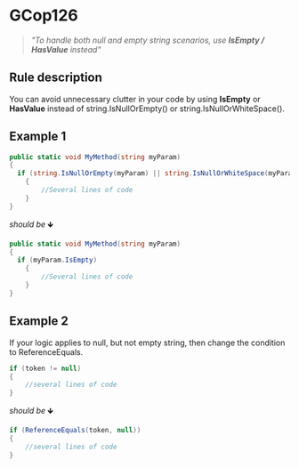﻿# GCop126

> *"To handle both null and empty string scenarios, use **IsEmpty / HasValue** instead"*


## Rule description
You can avoid unnecessary clutter in your code by using **IsEmpty** or **HasValue** instead of string.IsNullOrEmpty() or string.IsNullOrWhiteSpace().

## Example 1
```csharp
public static void MyMethod(string myParam)
{
  if (string.IsNullOrEmpty(myParam) || string.IsNullOrWhiteSpace(myParam))
    {
        //Several lines of code       
    }
}
```
*should be* 🡻

```csharp
public static void MyMethod(string myParam)
{
  if (myParam.IsEmpty)
    {
        //Several lines of code             
    }
}
```
 ## Example 2
If your logic applies to null, but not empty string, then change the condition to ReferenceEquals.
```csharp
if (token != null)
{
    //several lines of code
}
```
*should be* 🡻

```csharp
if (ReferenceEquals(token, null))
{
    //several lines of code
}
```

